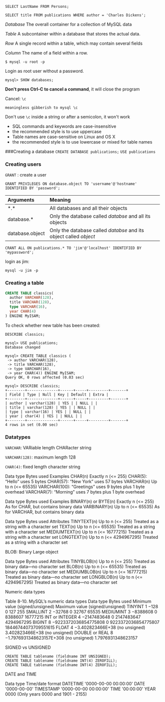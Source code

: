 `SELECT LastName FROM Persons;`

`SELECT title FROM publications WHERE author = 'Charles Dickens';`

*Database*
The overall container for a collection of MySQL data

*Table*
A subcontainer within a database that stores the actual data.

*Row*
A single record within a table, which may contain several fields

*Column*
The name of a field within a row.

`$ mysql -u root -p`

Login as root user without a password.

`mysql> SHOW databases;`

**Don't press Ctrl-C to cancel a command**, it will close the program

Cancel: `\c`

`meaningless gibberish to mysql \c`

Don't use `\c` inside a string or after a semicolon, it won't work


- SQL commands and keywords are case-insensitive
- the recommended style is to use uppercase
- Table names are case-sensitive on Linux and OS X
- the recommended style is to use lowercase or mixed for table names

###Creating a database
`CREATE DATABASE publications;`
`USE publications`

### Creating users

`GRANT` : create a user

`GRANT PRIVILEGES ON database.object TO 'username'@'hostname' IDENTIFIED BY 'password';`

| Arguments      |  Meaning |
| :------------- | :---------------------------------------- |
| \*.\*          | All databases and all their objects       |
| database.\*    | Only the database called *databse* and all its objects       |
| database.object| Only the database called *databse* and its object called *object*       |


`CRANT ALL ON publications.* TO 'jim'@'localhost' IDENTIFIED BY 'mypassword';`

login as jim:

`mysql -u jim -p`

### Creating a table

```SQL
CREATE TABLE classics(
  author VARCHAR(128),
  title VARCHAR(128),
  type VARCHAR(16),
  year CHAR(4)
) ENGINE MyISAM;
```

To check whether new table has been created:

`DESCRIBE classics;`

```MySQL
mysql> USE publications;
Database changed

mysql> CREATE TABLE classics (
 -> author VARCHAR(128),
 -> title VARCHAR(128),
 -> type VARCHAR(16),
 -> year CHAR(4)) ENGINE MyISAM;
Query OK, 0 rows affected (0.03 sec)

mysql> DESCRIBE classics;
+--------+--------------+------+-----+---------+-------+
| Field | Type | Null | Key | Default | Extra |
+--------+--------------+------+-----+---------+-------+
| author | varchar(128) | YES | | NULL | |
| title | varchar(128) | YES | | NULL | |
| type | varchar(16) | YES | | NULL | |
| year | char(4) | YES | | NULL | |
+--------+--------------+------+-----+---------+-------+
4 rows in set (0.00 sec)

```

### Datatypes
`VARCHAR`: VARiable length CHARacter string

`VARCHAR(128)`: maximum length 128

`CHAR(4)`:  fixed length character string

Data type Bytes used Examples
CHAR(n) Exactly n (<= 255) CHAR(5): “Hello” uses 5 bytes
CHAR(57): “New York” uses 57 bytes
VARCHAR(n) Up to n (<= 65535) VARCHAR(100): “Greetings” uses 9 bytes plus 1 byte overhead
VARCHAR(7): “Morning” uses 7 bytes plus 1 byte overhead

Data type Bytes used Examples
BINARY(n) or BYTE(n) Exactly n (<= 255) As for CHAR, but contains binary data
VARBINARY(n) Up to n (<= 65535) As for VARCHAR, but contains binary data

Data type Bytes used Attributes
TINYTEXT(n) Up to n (<= 255) Treated as a string with a character set
TEXT(n) Up to n (<= 65535) Treated as a string with a character set
MEDIUMTEXT(n) Up to n (<= 16777215) Treated as a string with a character set
LONGTEXT(n) Up to n (<= 4294967295) Treated as a string with a character set


BLOB: Binary Large object

Data type Bytes used Attributes
TINYBLOB(n) Up to n (<= 255) Treated as binary data—no character set
BLOB(n) Up to n (<= 65535) Treated as binary data—no character set
MEDIUMBLOB(n) Up to n (<= 16777215) Treated as binary data—no character set
LONGBLOB(n) Up to n (<= 4294967295) Treated as binary data—no character set

Numeric data types

Table 8-10. MySQL’s numeric data types
Data type
Bytes
used
Minimum value
(signed/unsigned)
Maximum value
(signed/unsigned)
TINYINT 1 −128
0
127
255
SMALLINT 2 −32768
0
32767
65535
MEDIUMINT 3 −8388608
0
8388607
16777215
INT or INTEGER
4 −2147483648
0
2147483647
4294967295
BIGINT 8 −9223372036854775808
0
9223372036854775807
18446744073709551615
FLOAT 4 −3.402823466E+38
(no unsigned)
3.402823466E+38
(no unsigned)
DOUBLE or REAL 8 −1.7976931348623157E+308
(no unsigned)
1.7976931348623157

SIGNED vs UNSIGNED
```MySQL
CREATE TABLE tablename (fieldname INT UNSIGNED);
CREATE TABLE tablename (fieldname INT(4) ZEROFILL);
CREATE TABLE tablename (fieldname INT(4) ZEROFILL);
```

DATE and TIME

Data type Time/date format
DATETIME '0000-00-00 00:00:00'
DATE '0000-00-00'
TIMESTAMP '0000-00-00 00:00:00'
TIME '00:00:00'
YEAR 0000 (Only years 0000 and 1901 - 2155)
